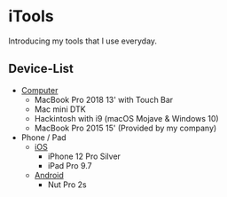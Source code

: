 # iTools

Introducing my tools that I use everyday.

## Device-List

- [Computer](computer/)
  - MacBook Pro 2018 13' with Touch Bar
  - Mac mini DTK
  - Hackintosh with i9 (macOS Mojave & Windows 10)
  - MacBook Pro 2015 15' (Provided by my company)
- Phone / Pad
  - [iOS](phone/ios/)
    - iPhone 12 Pro Silver
    - iPad Pro 9.7
  - [Android](phone/android/)
    - Nut Pro 2s
